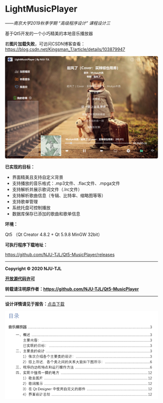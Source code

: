 # LightMusicPlayer
*——南京大学2019秋季学期 “高级程序设计” 课程设计三*

基于Qt5开发的一个小巧精美的本地音乐播放器

若**图片加载失败**，可访问CSDN博客查看：https://blog.csdn.net/Kingsman_T/article/details/103879947

![cover](README.assets/cover.png)



**已实现的目标：**

- 界面精美且支持自定义背景
- 支持播放的音乐格式：.mp3文件、.flac文件、.mpga文件
- 支持解析并展示歌词文件（.lrc文件）
- 支持解析歌曲信息（专辑、比特率、缩略图等等）
- 支持歌单管理
- 系统托盘可控制播放
- 数据库保存已添加的歌曲和歌单信息

  

**环境：**

Qt5 （Qt Creator 4.8.2 + Qt 5.9.8 MinGW 32bit）  



**可执行程序下载地址：**

https://github.com/NJU-TJL/Qt5-MusicPlayer/releases

****

**Copyright © 2020 NJU-TJL**  

**[开放源代码许可](https://github.com/NJU-TJL/Qt5-MusicPlayer/blob/master/LICENSE)**

**转载请注明原作者：https://github.com/NJU-TJL/Qt5-MusicPlayer**  

****

**设计详情请见于报告：**[点击下载](https://github.com/NJU-TJL/Qt5-MusicPlayer/raw/master/doc/%E8%AF%BE%E7%A8%8B%E8%AE%BE%E8%AE%A1%E6%8A%A5%E5%91%8A%20-%20%E9%9F%B3%E4%B9%90%E6%92%AD%E6%94%BE%E5%99%A8.pdf)

![](./README.assets/my-report.png)


